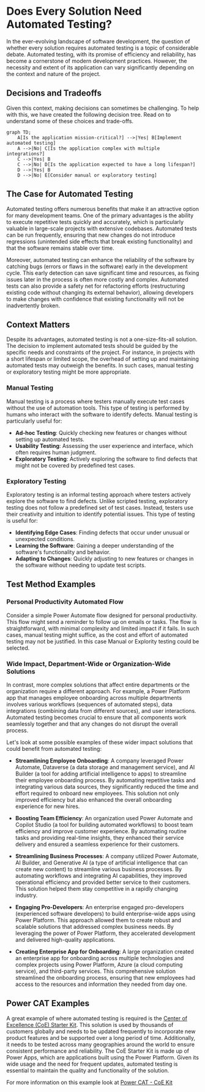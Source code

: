 # Does Every Solution Need Automated Testing?

In the ever-evolving landscape of software development, the question of whether every solution requires automated testing is a topic of considerable debate. Automated testing, with its promise of efficiency and reliability, has become a cornerstone of modern development practices. However, the necessity and extent of its application can vary significantly depending on the context and nature of the project.

## Decisions and Tradeoffs

Given this context, making decisions can sometimes be challenging. To help with this, we have created the following decision tree. Read on to understand some of these choices and trade-offs.

```mermaid!
graph TD;
    A[Is the application mission-critical?] -->|Yes| B[Implement automated testing]
    A -->|No| C[Is the application complex with multiple integrations?]
    C -->|Yes| B
    C -->|No| D[Is the application expected to have a long lifespan?]
    D -->|Yes| B
    D -->|No| E[Consider manual or exploratory testing]
```

## The Case for Automated Testing

Automated testing offers numerous benefits that make it an attractive option for many development teams. One of the primary advantages is the ability to execute repetitive tests quickly and accurately, which is particularly valuable in large-scale projects with extensive codebases. Automated tests can be run frequently, ensuring that new changes do not introduce regressions (unintended side effects that break existing functionality) and that the software remains stable over time.

Moreover, automated testing can enhance the reliability of the software by catching bugs (errors or flaws in the software) early in the development cycle. This early detection can save significant time and resources, as fixing issues later in the process is often more costly and complex. Automated tests can also provide a safety net for refactoring efforts (restructuring existing code without changing its external behavior), allowing developers to make changes with confidence that existing functionality will not be inadvertently broken.

## Context Matters

Despite its advantages, automated testing is not a one-size-fits-all solution. The decision to implement automated tests should be guided by the specific needs and constraints of the project. For instance, in projects with a short lifespan or limited scope, the overhead of setting up and maintaining automated tests may outweigh the benefits. In such cases, manual testing or exploratory testing might be more appropriate.

### Manual Testing

Manual testing is a process where testers manually execute test cases without the use of automation tools. This type of testing is performed by humans who interact with the software to identify defects. Manual testing is particularly useful for:

- **Ad-hoc Testing**: Quickly checking new features or changes without setting up automated tests.
- **Usability Testing**: Assessing the user experience and interface, which often requires human judgment.
- **Exploratory Testing**: Actively exploring the software to find defects that might not be covered by predefined test cases.

### Exploratory Testing

Exploratory testing is an informal testing approach where testers actively explore the software to find defects. Unlike scripted testing, exploratory testing does not follow a predefined set of test cases. Instead, testers use their creativity and intuition to identify potential issues. This type of testing is useful for:

- **Identifying Edge Cases**: Finding defects that occur under unusual or unexpected conditions.
- **Learning the Software**: Gaining a deeper understanding of the software's functionality and behavior.
- **Adapting to Changes**: Quickly adjusting to new features or changes in the software without needing to update test scripts.

## Test Method Examples

### Personal Productivity Automated Flow

Consider a simple Power Automate flow designed for personal productivity. This flow might send a reminder to follow up on emails or tasks. The flow is straightforward, with minimal complexity and limited impact if it fails. In such cases, manual testing might suffice, as the cost and effort of automated testing may not be justified. In this case Manual or Explority testing could be selected.

### Wide Impact, Department-Wide or Organization-Wide Solutions

In contrast, more complex solutions that affect entire departments or the organization require a different approach. For example, a Power Platform app that manages employee onboarding across multiple departments involves various workflows (sequences of automated steps), data integrations (combining data from different sources), and user interactions. Automated testing becomes crucial to ensure that all components work seamlessly together and that any changes do not disrupt the overall process.

Let's look at some possible examples of these wider impact solutions that could benefit from automated testing:

- **Streamlining Employee Onboarding**: A company leveraged Power Automate, Dataverse (a data storage and management service), and AI Builder (a tool for adding artificial intelligence to apps) to streamline their employee onboarding process. By automating repetitive tasks and integrating various data sources, they significantly reduced the time and effort required to onboard new employees. This solution not only improved efficiency but also enhanced the overall onboarding experience for new hires.

- **Boosting Team Efficiency**: An organization used Power Automate and Copilot Studio (a tool for building automated workflows) to boost team efficiency and improve customer experience. By automating routine tasks and providing real-time insights, they enhanced their service delivery and ensured a seamless experience for their customers.

- **Streamlining Business Processes**: A company utilized Power Automate, AI Builder, and Generative AI (a type of artificial intelligence that can create new content) to streamline various business processes. By automating workflows and integrating AI capabilities, they improved operational efficiency and provided better service to their customers. This solution helped them stay competitive in a rapidly changing industry.

- **Engaging Pro-Developers**: An enterprise engaged pro-developers (experienced software developers) to build enterprise-wide apps using Power Platform. This approach allowed them to create robust and scalable solutions that addressed complex business needs. By leveraging the power of Power Platform, they accelerated development and delivered high-quality applications.

- **Creating Enterprise App for Onboarding**: A large organization created an enterprise app for onboarding across multiple technologies and complex projects using Power Platform, Azure (a cloud computing service), and third-party services. This comprehensive solution streamlined the onboarding process, ensuring that new employees had access to the resources and information they needed from day one.

## Power CAT Examples

A great example of where automated testing is required is the [Center of Excellence (CoE) Starter Kit](https://learn.microsoft.com/power-platform/guidance/coe/starter-kit). This solution is used by thousands of customers globally and needs to be updated frequently to incorporate new product features and be supported over a long period of time. Additionally, it needs to be tested across many geographies around the world to ensure consistent performance and reliability. The CoE Starter Kit is made up of Power Apps, which are applications built using the Power Platform. Given its wide usage and the need for frequent updates, automated testing is essential to maintain the quality and functionality of the solution. 

For more information on this example look at [Power CAT - CoE Kit](/powerfuldev-testing/roles-and-responsibilities/powercat#coe-kit-and-test-automation)

